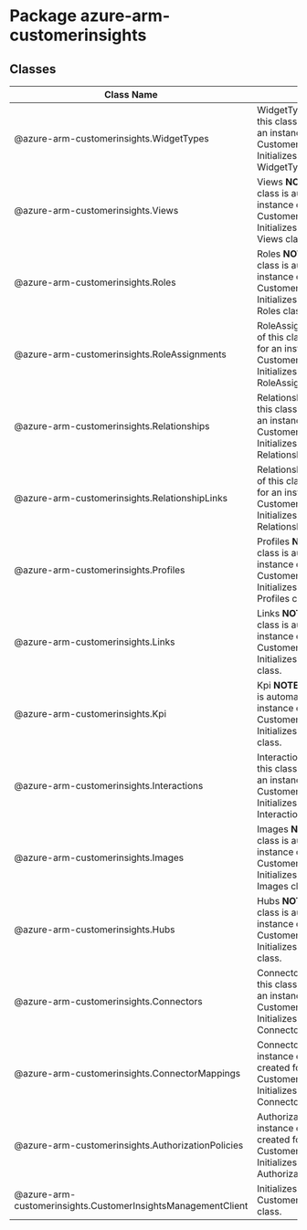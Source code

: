 # Package azure-arm-customerinsights
## Classes
| Class Name | Description |
|---|---|
| @azure-arm-customerinsights.WidgetTypes |WidgetTypes __NOTE__: An instance of this class is automatically created for an instance of the CustomerInsightsManagementClient. Initializes a new instance of the WidgetTypes class.|
| @azure-arm-customerinsights.Views |Views __NOTE__: An instance of this class is automatically created for an instance of the CustomerInsightsManagementClient. Initializes a new instance of the Views class.|
| @azure-arm-customerinsights.Roles |Roles __NOTE__: An instance of this class is automatically created for an instance of the CustomerInsightsManagementClient. Initializes a new instance of the Roles class.|
| @azure-arm-customerinsights.RoleAssignments |RoleAssignments __NOTE__: An instance of this class is automatically created for an instance of the CustomerInsightsManagementClient. Initializes a new instance of the RoleAssignments class.|
| @azure-arm-customerinsights.Relationships |Relationships __NOTE__: An instance of this class is automatically created for an instance of the CustomerInsightsManagementClient. Initializes a new instance of the Relationships class.|
| @azure-arm-customerinsights.RelationshipLinks |RelationshipLinks __NOTE__: An instance of this class is automatically created for an instance of the CustomerInsightsManagementClient. Initializes a new instance of the RelationshipLinks class.|
| @azure-arm-customerinsights.Profiles |Profiles __NOTE__: An instance of this class is automatically created for an instance of the CustomerInsightsManagementClient. Initializes a new instance of the Profiles class.|
| @azure-arm-customerinsights.Links |Links __NOTE__: An instance of this class is automatically created for an instance of the CustomerInsightsManagementClient. Initializes a new instance of the Links class.|
| @azure-arm-customerinsights.Kpi |Kpi __NOTE__: An instance of this class is automatically created for an instance of the CustomerInsightsManagementClient. Initializes a new instance of the Kpi class.|
| @azure-arm-customerinsights.Interactions |Interactions __NOTE__: An instance of this class is automatically created for an instance of the CustomerInsightsManagementClient. Initializes a new instance of the Interactions class.|
| @azure-arm-customerinsights.Images |Images __NOTE__: An instance of this class is automatically created for an instance of the CustomerInsightsManagementClient. Initializes a new instance of the Images class.|
| @azure-arm-customerinsights.Hubs |Hubs __NOTE__: An instance of this class is automatically created for an instance of the CustomerInsightsManagementClient. Initializes a new instance of the Hubs class.|
| @azure-arm-customerinsights.Connectors |Connectors __NOTE__: An instance of this class is automatically created for an instance of the CustomerInsightsManagementClient. Initializes a new instance of the Connectors class.|
| @azure-arm-customerinsights.ConnectorMappings |ConnectorMappings __NOTE__: An instance of this class is automatically created for an instance of the CustomerInsightsManagementClient. Initializes a new instance of the ConnectorMappings class.|
| @azure-arm-customerinsights.AuthorizationPolicies |AuthorizationPolicies __NOTE__: An instance of this class is automatically created for an instance of the CustomerInsightsManagementClient. Initializes a new instance of the AuthorizationPolicies class.|
| @azure-arm-customerinsights.CustomerInsightsManagementClient |Initializes a new instance of the CustomerInsightsManagementClient class.|
